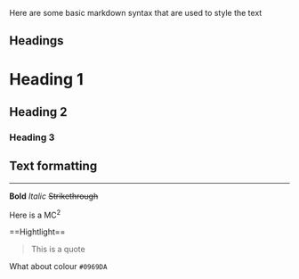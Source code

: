 Here are some basic markdown syntax that are used to style the text

## Headings

# Heading 1
## Heading 2
### Heading 3

## Text formatting
---

**Bold**
*Italic*
~~Strikethrough~~

Here is a MC<sup>2</sup>

==Hightlight==

>This is a quote

What about colour
`#0969DA`


